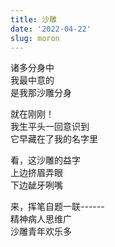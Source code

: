 ```yaml
---
title: 沙雕
date: '2022-04-22'
slug: moron
---
```


诸多分身中  
我最中意的  
是我那沙雕分身

就在刚刚！<!--# 经常在微信里看到这种鸡血标题，但我从来不会去点开 -->  
我生平头一回意识到  
它早藏在了我的名字里

看，这沙雕的益字  
上边挤眉弄眼  
下边龇牙咧嘴

来，挥笔自题一联------  
精神病人思维广  
沙雕青年欢乐多

<!--# 这个字可以用两个表情符表达，取 😆 的眼，以及 😁 的嘴。嚯，这简直是本沙雕青年的一个世纪大发现。 -->
